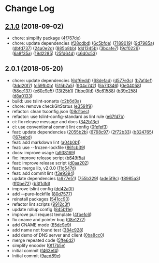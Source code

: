 # Change Log

## [2.1.0](https://github.com/plantain-00/dns-protocol/compare/v2.0.1...v2.1.0) (2018-09-02)
  
* chore: simplify package ([4f767de](https://github.com/plantain-00/dns-protocol/commit/4f767deef17b92856231ed542e9c1e181adbe891))
* chore: update dependencies ([f28cdbd](https://github.com/plantain-00/dns-protocol/commit/f28cdbdfd0122247e56fd19a547ddc7c02725a06)) ([6c5bfde](https://github.com/plantain-00/dns-protocol/commit/6c5bfde401b88e2999ff04987a50d02e151df967)) ([7189019](https://github.com/plantain-00/dns-protocol/commit/71890197b134bc6177d2261efa48e3efe1e460d5)) ([9d7985a](https://github.com/plantain-00/dns-protocol/commit/9d7985acaa473b42c9858f410f23ca143b704d2b)) ([dbfd737](https://github.com/plantain-00/dns-protocol/commit/dbfd7372c6356faf7b30f5d197b360e79d974bc0)) ([24a0e2d](https://github.com/plantain-00/dns-protocol/commit/24a0e2dccae040d4cce85fde2a396a61a908de6c)) ([885b8bb](https://github.com/plantain-00/dns-protocol/commit/885b8bbd96ba03ddf7b4edbcc36709155e594c85)) ([dd1345b](https://github.com/plantain-00/dns-protocol/commit/dd1345b7d9a95c11ecd116fa322fbe05a2e072b5)) ([3bcafe7](https://github.com/plantain-00/dns-protocol/commit/3bcafe7ed20f9cc7381e3dc7b969ea08973a290c)) ([9cf0226](https://github.com/plantain-00/dns-protocol/commit/9cf0226a7fe5ecb24f8a1ac306c5473efaa9161d)) ([6a8f35a](https://github.com/plantain-00/dns-protocol/commit/6a8f35a36b66256d88849cc45828531c07a35d0a)) ([19d2285](https://github.com/plantain-00/dns-protocol/commit/19d22856f4496799d0d96fe946d55c40777a7b14)) ([25fd64d](https://github.com/plantain-00/dns-protocol/commit/25fd64ddc5609df8b49cec0a288ca9b104e4d03b)) ([c6d0c53](https://github.com/plantain-00/dns-protocol/commit/c6d0c53df3371c5d9588487e6369a69325718c4e))

## 2.0.1 (2018-05-20)
  
* chore: update dependencies ([6df6edd](https://github.com/plantain-00/dns-protocol/commit/6df6edd754969862ea9b8a13b0bed62c7d386110)) ([68defad](https://github.com/plantain-00/dns-protocol/commit/68defad47d3bded4acbe9a05b6122bf4e66dc8c4)) ([d577e3c](https://github.com/plantain-00/dns-protocol/commit/d577e3c5fcee626973b20f9265a82b4508a4f2b9)) ([b7af4ef](https://github.com/plantain-00/dns-protocol/commit/b7af4ef9757e6f23281dd50aca33f704d3fbae45)) ([3dd20f7](https://github.com/plantain-00/dns-protocol/commit/3dd20f7e534d04f0e26649b1c0108660dfd7a5fc)) ([c59fb0b](https://github.com/plantain-00/dns-protocol/commit/c59fb0b0cd8de3cd6c57ae9ca96fb1639fe71977)) ([515b7a5](https://github.com/plantain-00/dns-protocol/commit/515b7a56cffb4a4df17c736a9336abcc1a33b7fe)) ([904c742](https://github.com/plantain-00/dns-protocol/commit/904c7429ac4b014d566e56bb5d70dc36046d9c81)) ([5b73346](https://github.com/plantain-00/dns-protocol/commit/5b733463c3cc3a4ef4722fc8152c2b378fae6606)) ([0e04058](https://github.com/plantain-00/dns-protocol/commit/0e0405899e4cbfe4b70c2babd06f340c2195fbc6)) ([58ee137](https://github.com/plantain-00/dns-protocol/commit/58ee137dcafc58e83aae2b4bcf0d7890a40ef99c)) ([e60c9c5](https://github.com/plantain-00/dns-protocol/commit/e60c9c5827cfad70ccdfc69259309f82d21398c8)) ([13f25b1](https://github.com/plantain-00/dns-protocol/commit/13f25b197b6f8c53a574c39347a0d222abe73791)) ([1bbe0fd](https://github.com/plantain-00/dns-protocol/commit/1bbe0fd8beaecdb0118c623fa9d712de4689eaea)) ([8c61588](https://github.com/plantain-00/dns-protocol/commit/8c61588dab1b951948c39f787f4d5244824bb5fe)) ([b39c258](https://github.com/plantain-00/dns-protocol/commit/b39c258aa8356e6cf053c878d7929bf43bbe719e)) ([d8a0133](https://github.com/plantain-00/dns-protocol/commit/d8a013373672523df3f488bdab5ab08d3888f47d))
* build: use tslint-sonarts ([c2b6d3a](https://github.com/plantain-00/dns-protocol/commit/c2b6d3a08c655bd8d0a027f5c144da37370b8585))
* chore: remove checkGitStatus ([e3591f9](https://github.com/plantain-00/dns-protocol/commit/e3591f99e449045ba56b26944c27170426437617))
* refactor: clean tsconfig.json ([08d1bec](https://github.com/plantain-00/dns-protocol/commit/08d1becadda175a1692c3220991b253c69aa2821))
* refactor: use tslint-config-standard as lint rule ([e67fd7b](https://github.com/plantain-00/dns-protocol/commit/e67fd7b8597c782dbe16d3fa655744c54d2a1407))
* ci: fix release message and docs ([342b13e](https://github.com/plantain-00/dns-protocol/commit/342b13e343e1d8677a3cbde33d21cd2c08664b9d))
* ci: use conventional commit lint config ([0fefef3](https://github.com/plantain-00/dns-protocol/commit/0fefef31243e14a0483a1ceab4de1007fabaac5f))
* feat: update dependencies ([2055b2b](https://github.com/plantain-00/dns-protocol/commit/2055b2b79bb4590aff930f0cdd1ce93fb9e889bd)) ([6798c97](https://github.com/plantain-00/dns-protocol/commit/6798c97e6f09717ef57eea8068164bee58bd75b5)) ([2f72b33](https://github.com/plantain-00/dns-protocol/commit/2f72b33293ba5b4db87b2702518e8edcb01acfac)) ([b324765](https://github.com/plantain-00/dns-protocol/commit/b324765e4f370c3cc1591cc80294afc761844ec7)) ([167eebd](https://github.com/plantain-00/dns-protocol/commit/167eebd13c3fe37bd19afbb9130125e266506366))
* feat: add markdown lint ([a04b0b1](https://github.com/plantain-00/dns-protocol/commit/a04b0b10a917fbe091dbf5faebd358ff9c13ecbc))
* feat: use --frozen-lockfile ([861cb39](https://github.com/plantain-00/dns-protocol/commit/861cb3939a48543932650ff9c3555e20351e6632))
* docs: improve usage ([a938169](https://github.com/plantain-00/dns-protocol/commit/a93816975288beccc7fa9832f7341c8d8f6671f7))
* fix: improve release script ([b649f5a](https://github.com/plantain-00/dns-protocol/commit/b649f5ae32bac606dd2ea01a0f3130c6c674d231))
* feat: improve release script ([d0aa202](https://github.com/plantain-00/dns-protocol/commit/d0aa2027702813ccf10d32ec438694904ce20b3b))
* feat: merge lib, v2.0.0 ([11d547d](https://github.com/plantain-00/dns-protocol/commit/11d547dd977780d19c83389327913e9db3ce5b8f))
* feat: add commit lint ([f3e9394](https://github.com/plantain-00/dns-protocol/commit/f3e9394f1e01b3c88aeae67fc60a8f0ec91740bc))
* update dependencies ([a677e51](https://github.com/plantain-00/dns-protocol/commit/a677e51cb1214cdae376d84148cc58ffb4427abc)) ([755b329](https://github.com/plantain-00/dns-protocol/commit/755b32931b15c2d2e12d607d54bbd80ad9b22b0c)) ([ade5f9c](https://github.com/plantain-00/dns-protocol/commit/ade5f9cb5afc15239d70761f6196ea74739204b2)) ([f8985a3](https://github.com/plantain-00/dns-protocol/commit/f8985a33121009fca901d71122de8341b2fbe644)) ([ff0be72](https://github.com/plantain-00/dns-protocol/commit/ff0be7233a373f80a6e8b75af0f1f6747ab68019)) ([b3f1dfd](https://github.com/plantain-00/dns-protocol/commit/b3f1dfd3ae2788b49fed29288a4b2462ba0c32cc))
* improve tslint config ([dd42a0f](https://github.com/plantain-00/dns-protocol/commit/dd42a0f4c1dd12be2e285acfdf292466b2376f30))
* add --pure-lockfile ([80d7577](https://github.com/plantain-00/dns-protocol/commit/80d7577ffd9f9661a339ad88566c4808f1320079))
* reinstall packages ([541cc90](https://github.com/plantain-00/dns-protocol/commit/541cc905b4d50f20b36de198d0a83b87ecc745eb))
* refactor lint scripts ([9912c3f](https://github.com/plantain-00/dns-protocol/commit/9912c3f89db8d966748c46b7d71aa9342b180a76))
* update rollup config ([845b11e](https://github.com/plantain-00/dns-protocol/commit/845b11e448e14c4187bc64616a43b81736fecef2))
* improve pull request template ([4fbefc6](https://github.com/plantain-00/dns-protocol/commit/4fbefc62a964a2e2cfd0916c42723c9367606dcb))
* fix cname and pointer bug ([08e1277](https://github.com/plantain-00/dns-protocol/commit/08e12775535957622ef020279e9f97e0d4f6fcdf))
* add CNAME mode ([85dc9e9](https://github.com/plantain-00/dns-protocol/commit/85dc9e96337a2ce0e272a1d5dc70198e5ef09e0a))
* add name not found test ([384c928](https://github.com/plantain-00/dns-protocol/commit/384c928e34a331e2733687778cbfd3cc3b32e90c))
* add demo of DNS server and client ([0ba8cc0](https://github.com/plantain-00/dns-protocol/commit/0ba8cc0069cc71a75fd4c2b08e20577fc20d568f))
* merge repeated code ([5ffe6d2](https://github.com/plantain-00/dns-protocol/commit/5ffe6d245a13868079abf927113c4ebe9071ed3e))
* simplify encoder ([0f17b5e](https://github.com/plantain-00/dns-protocol/commit/0f17b5eed22dd7de453e2f8480a576f94832cee4))
* initial commit ([f463ef4](https://github.com/plantain-00/dns-protocol/commit/f463ef43f97cac728041e4525fd154443b8f02b4))
* Initial commit ([9acd89e](https://github.com/plantain-00/dns-protocol/commit/9acd89e1f696dcada36a4c41aa755044a8ac66cd))
